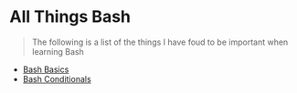 # All Things Bash

> The following is a list of the things I have foud to be important when learning Bash 

* [Bash Basics](https://github.com/NwCoder21/Linux-Sandbox/blob/main/Bash/bash_Basics.md) 
* [Bash Conditionals](https://github.com/NwCoder21/Linux-Sandbox/blob/main/Bash/bash%20Scripting%20Conditional.md)
